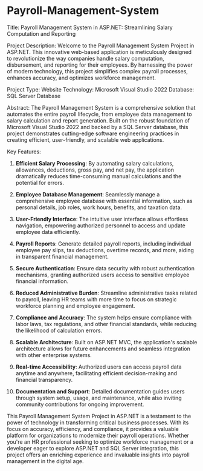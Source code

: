 # Payroll-Management-System

Title: Payroll Management System in ASP.NET: Streamlining Salary Computation and Reporting

Project Description:
Welcome to the Payroll Management System Project in ASP.NET. This innovative web-based application is meticulously designed to revolutionize the way companies handle salary computation, disbursement, and reporting for their employees. By harnessing the power of modern technology, this project simplifies complex payroll processes, enhances accuracy, and optimizes workforce management.

Project Type: Website
Technology: Microsoft Visual Studio 2022
Database: SQL Server Database

Abstract:
The Payroll Management System is a comprehensive solution that automates the entire payroll lifecycle, from employee data management to salary calculation and report generation. Built on the robust foundation of Microsoft Visual Studio 2022 and backed by a SQL Server database, this project demonstrates cutting-edge software engineering practices in creating efficient, user-friendly, and scalable web applications.

Key Features:

1. **Efficient Salary Processing**: By automating salary calculations, allowances, deductions, gross pay, and net pay, the application dramatically reduces time-consuming manual calculations and the potential for errors.

2. **Employee Database Management**: Seamlessly manage a comprehensive employee database with essential information, such as personal details, job roles, work hours, benefits, and taxation data.

3. **User-Friendly Interface**: The intuitive user interface allows effortless navigation, empowering authorized personnel to access and update employee data efficiently.

4. **Payroll Reports**: Generate detailed payroll reports, including individual employee pay slips, tax deductions, overtime records, and more, aiding in transparent financial management.

5. **Secure Authentication**: Ensure data security with robust authentication mechanisms, granting authorized users access to sensitive employee financial information.

6. **Reduced Administrative Burden**: Streamline administrative tasks related to payroll, leaving HR teams with more time to focus on strategic workforce planning and employee engagement.

7. **Compliance and Accuracy**: The system helps ensure compliance with labor laws, tax regulations, and other financial standards, while reducing the likelihood of calculation errors.

8. **Scalable Architecture**: Built on ASP.NET MVC, the application's scalable architecture allows for future enhancements and seamless integration with other enterprise systems.

9. **Real-time Accessibility**: Authorized users can access payroll data anytime and anywhere, facilitating efficient decision-making and financial transparency.

10. **Documentation and Support**: Detailed documentation guides users through system setup, usage, and maintenance, while also inviting community contributions for ongoing improvement.

This Payroll Management System Project in ASP.NET is a testament to the power of technology in transforming critical business processes. With its focus on accuracy, efficiency, and compliance, it provides a valuable platform for organizations to modernize their payroll operations. Whether you're an HR professional seeking to optimize workforce management or a developer eager to explore ASP.NET and SQL Server integration, this project offers an enriching experience and invaluable insights into payroll management in the digital age.
